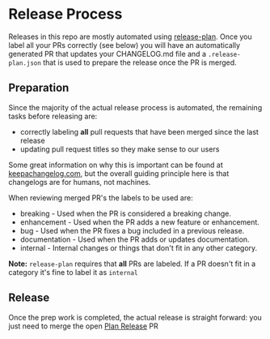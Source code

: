 # Release Process

Releases in this repo are mostly automated using [release-plan](https://github.com/embroider-build/release-plan/). Once you label all your PRs correctly (see below) you will have an automatically generated PR that updates your CHANGELOG.md file and a `.release-plan.json` that is used to prepare the release once the PR is merged.

## Preparation

Since the majority of the actual release process is automated, the remaining tasks before releasing are:

- correctly labeling **all** pull requests that have been merged since the last release
- updating pull request titles so they make sense to our users

Some great information on why this is important can be found at [keepachangelog.com](https://keepachangelog.com/en/1.1.0/), but the overall
guiding principle here is that changelogs are for humans, not machines.

When reviewing merged PR's the labels to be used are:

- breaking - Used when the PR is considered a breaking change.
- enhancement - Used when the PR adds a new feature or enhancement.
- bug - Used when the PR fixes a bug included in a previous release.
- documentation - Used when the PR adds or updates documentation.
- internal - Internal changes or things that don't fit in any other category.

**Note:** `release-plan` requires that **all** PRs are labeled. If a PR doesn't fit in a category it's fine to label it as `internal`

## Release

Once the prep work is completed, the actual release is straight forward: you just need to merge the open [Plan Release](https://github.com/yapplabs/ember-wormhole/pulls?q=is%3Apr+is%3Aopen+%22Prepare+Release%22+in%3Atitle) PR
